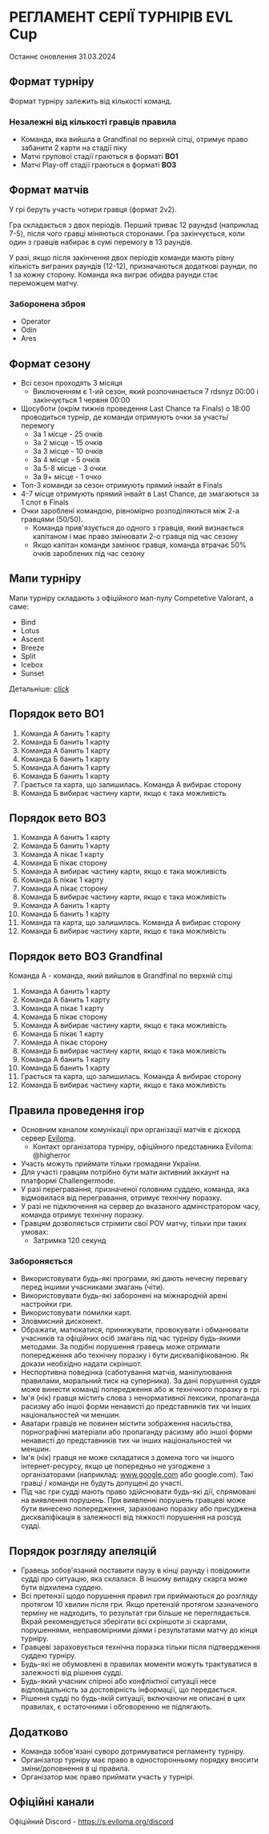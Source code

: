 # РЕГЛАМЕНТ СЕРІЇ ТУРНІРІВ EVL Cup

Останнє оновлення 31.03.2024

## Формат турніру

Формат турніру залежить від кількості команд.

### Незалежні від кількості гравців правила

- Команда, яка вийшла в Grandfinal по верхній сітці, отримує право забанити 2 карти на стадії піку
- Матчі групової стадії граються в форматі **BO1**
- Матчі Play-off стадії граються в форматі **BO3**

## Формат матчів

У грі беруть участь чотири гравця (формат 2v2).

Гра складається з двох періодів. Перший триває 12 раундsd (наприклад 7-5), після чого гравці міняються сторонами. Гра закінчується, коли один з гравців набирає в сумі перемогу в 13 раундів.

У разі, якщо після закінчення двох періодів команди мають рівну кількість виграних раундів (12-12), призначаються додаткові раунди, по 1 за кожну сторону. Команда яка виграє обидва раунди стає переможцем матчу.

### Заборонена зброя

- Operator
- Odin
- Ares

## Формат сезону

- Всі cезон проходять 3 місяця
  - Виключенням є 1-ий сезон, який розпочинається 7 rdsnyz 00:00 і закінчується 1 червня 00:00
- Щосуботи (окрім тижнів проведення Last Chance та Finals) о 18:00 проводиться турнір, де команди отримують очки за участь/перемогу
  - За 1 місце - 25 очків
  - За 2 місце - 15 очків
  - За 3 місце - 10 очків
  - За 4 місце - 5 очків
  - За 5-8 місце - 3 очки
  - За 9+ місце - 1 очко
- Топ-3 команди за сезон отримують прямий інвайт в Finals
- 4-7 місце отримують прямий інвайт в Last Chance, де змагаються за 1 слот в Finals
- Очки зароблені командою, рівномірно розподіляються між 2-а гравцями (50/50).
  - Команда прив'язується до одного з гравців, який визнається капітаном і має право змінювати 2-о гравця під час сезону
  - Якщо капітан команди замінює гравця, команда втрачає 50% очків зароблених під час сезону

## Мапи турніру
Мапи турніру складають з офіційного мап-пулу Competetive Valorant, а саме:

- Bind
- Lotus
- Ascent
- Breeze
- Split
- Icebox
- Sunset

Детальніше: [*click*](/maps.md)

## Порядок вето BO1

1. Команда А банить 1 карту
2. Команда Б банить 1 карту
3. Команда А банить 1 карту
4. Команда Б банить 1 карту
5. Команда А банить 1 карту
6. Команда Б банить 1 карту
7. Грається та карта, що залишилась. Команда А вибирає сторону
8. Команда Б вибирає частину карти, якщо є така можливість

## Порядок вето BO3

1. Команда А банить 1 карту
2. Команда Б банить 1 карту
3. Команда А пікає 1 карту
4. Команда Б пікає сторону
5. Команда А вибирає частину карти, якщо є така можливість
6. Команда Б пікає 1 карту
4. Команда А пікає сторону
5. Команда Б вибирає частину карти, якщо є така можливість
7. Команда А банить 1 карту
8. Команда Б банить 1 карту
9. Команда та карта, що залишилась. Команда А вибирає сторону
10. Команда Б вибирає частину карти, якщо є така можливість

## Порядок вето BO3 Grandfinal

Команда А - команда, який вийшлов в Grandfinal по верхній сітці

1. Команда А банить 1 карту
2. Команда А банить 1 карту
3. Команда А пікає 1 карту
4. Команда Б пікає сторону
5. Команда А вибирає частину карти, якщо є така можливість
6. Команда Б пікає 1 карту
4. Команда А пікає сторону
5. Команда Б вибирає частину карти, якщо є така можливість
7. Команда А банить 1 карту
8. Команда Б банить 1 карту
9. Грається та карта, що залишилась. Команда А вибирає сторону
10. Команда Б вибирає частину карти, якщо є така можливість

## Правила проведення ігор
- Основним каналом комунікації при організації матчів є діскорд сервер [Eviloma](https://s.eviloma.org/discord).
  - Контакт організатора турніру, офіційного представника Eviloma: @higherror
- Участь можуть приймати тільки громадяни України.
- Для участі гравцям потрібно бути мати активний аккаунт на платформі Challengermode.
- У разі перегравання, призначеної головним суддею, команда, яка відмовилася від перегравання, отримує технічну поразку.
- У разі не підключення на сервер до вказаного адміністратором часу, команда отримує технічну поразку.
- Гравцям дозволяється стрімити свої POV матчу, тільки при таких умовах:
  - Затримка 120 секунд

### Забороняється
- Використовувати будь-які програми, які дають нечесну перевагу перед іншими учасниками змагань (чіти).
- Використовувати будь-які заборонені на міжнародній арені настройки гри.
- Використовувати помилки карт.
- Зловмисний дисконект.
- Ображати, матюкатися, принижувати, провокувати і обманювати учасників та офіційних осіб змагань під час турніру будь-якими методами. За подібні порушення гравець може отримати попередження або технічну поразку і бути дискваліфікованою. Як докази необхідно надати скріншот.
- Неспортивна поведінка (саботування матчів, маніпулювання правилами, моральний тиск на суперника). За дані порушення суддя може винести команді попередження або ж технічного поразку в грі.
- Ім'я (нік) гравця містить слова з ненормативної лексики, пропаганда расизму або іншої форми ненависті до представників тих чи інших національностей чи меншин.
- Аватари гравців не повинен містити зображення насильства, порнографічні матеріали або пропаганду расизму або іншої форми ненависті до представників тих чи інших національностей чи меншин.
- Ім'я (нік) гравця не може складатися з домена того чи іншого інтернет-ресурсу, якщо це попередньо не узгоджене з організаторами (наприклад: www.google.com або google.com). Такі гравці / команди не будуть допущені до участі.
- Під час гри судді мають право здійснювати будь-які дії, спрямовані на виявлення порушень. При виявленні порушень гравцеві може бути винесено попередження, зараховано поразку або присуджена дискваліфікація в залежності від тяжкості порушення на розсуд судді.

## Порядок розгляду апеляцій
- Гравець зобов'язаний поставити паузу в кінці раунду і повідомити судді про ситуацію, яка склалася. В іншому випадку скарга може бути відхилена суддею.
- Всі претензії щодо порушення правил гри приймаються до розгляду протягом 10 хвилин після гри. Якщо претензій протягом зазначеного терміну не надходить, то результат гри більше не переглядається. Вкрай рекомендується зберігати всі скріншоти зі скаргами, порушеннями, неправомірними діями і результатами матчу до кінця турніру.
- Гравцеві зараховується технічна поразка тільки після підтвердження суддею турніру.
- Будь-які не обумовлені в правилах моменти можуть трактуватися в залежності від рішення судді.
- Будь-який учасник спірної або конфліктної ситуації несе відповідальність за достовірність інформації, що передається.
- Рішення судді по будь-якій ситуації, включаючи не описані в цих правилах, є остаточними і обговоренню не підлягають.

## Додатково
- Команда зобов'язані суворо дотримуватися регламенту турніру.
- Організатор турніру має право в односторонньому порядку вносити зміни/доповнення в ці правила.
- Організатор має право приймати участь у турнірі.

## Офіційні канали
Офіційний Discord - https://s.eviloma.org/discord

